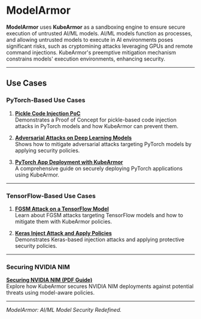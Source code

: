 # ModelArmor  

**ModelArmor** uses **KubeArmor** as a sandboxing engine to ensure secure execution of untrusted AI/ML models. AI/ML models function as processes, and allowing untrusted models to execute in AI environments poses significant risks, such as cryptomining attacks leveraging GPUs and remote command injections. KubeArmor's preemptive mitigation mechanism constrains models' execution environments, enhancing security.  

---

## **Use Cases**  

### **PyTorch-Based Use Cases**  

1. **[Pickle Code Injection PoC](https://help.accuknox.com/use-cases/modelarmor-pickle-code/)**  
   Demonstrates a Proof of Concept for pickle-based code injection attacks in PyTorch models and how KubeArmor can prevent them.  

2. **[Adversarial Attacks on Deep Learning Models](https://help.accuknox.com/use-cases/modelarmor-adverserial-attacks/)**  
   Shows how to mitigate adversarial attacks targeting PyTorch models by applying security policies.  

3. **[PyTorch App Deployment with KubeArmor](https://help.accuknox.com/use-cases/modelarmor-deploy-pytorch/)**  
   A comprehensive guide on securely deploying PyTorch applications using KubeArmor.  

---

### **TensorFlow-Based Use Cases**  

1. **[FGSM Attack on a TensorFlow Model](https://drive.google.com/file/d/1EnmsIiR4G4bYmoxBIHTk1bDkW2XatM4N/preview)**  
   Learn about FGSM attacks targeting TensorFlow models and how to mitigate them with KubeArmor policies.  

2. **[Keras Inject Attack and Apply Policies](https://drive.google.com/file/d/1olGBz3WUoJqmcAVdRY7uImKTHggRX6nK/preview)**  
   Demonstrates Keras-based injection attacks and applying protective security policies.  

---

### **Securing NVIDIA NIM**  

**[Securing NVIDIA NIM (PDF Guide)](https://help.accuknox.com/resources/Securing_NVIDIA_NIM.pdf)**  
Explore how KubeArmor secures NVIDIA NIM deployments against potential threats using model-aware policies.  

---

*ModelArmor: AI/ML Model Security Redefined.*
